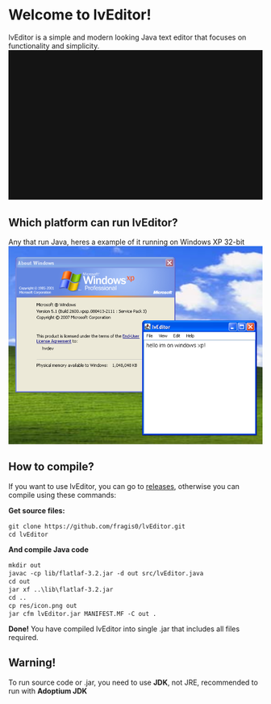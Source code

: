 # Welcome to lvEditor!
lvEditor is a simple and modern looking Java text editor that focuses on functionality and simplicity.
![lvEditor demo](demo-lvEditor.gif)

## Which platform can run lvEditor?
Any that run Java, heres a example of it running on Windows XP 32-bit
![lvEditor on Windows XP](image.png)

## How to compile?
If you want to use lvEditor, you can go to [releases](https://github.com/fragis0/lvEditor/releases), otherwise you can compile using these commands:

**Get source files:**
```
git clone https://github.com/fragis0/lvEditor.git
cd lvEditor
```
**And compile Java code**
```
mkdir out
javac -cp lib/flatlaf-3.2.jar -d out src/lvEditor.java
cd out
jar xf ..\lib\flatlaf-3.2.jar
cd ..
cp res/icon.png out
jar cfm lvEditor.jar MANIFEST.MF -C out .
```
**Done!** You have compiled lvEditor into single .jar that includes all files required.

## Warning!
To run source code or .jar, you need to use **JDK**, not JRE, recommended to run with **Adoptium JDK**
